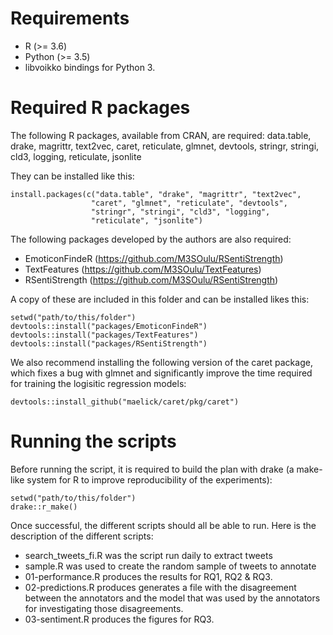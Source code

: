 # Requirements

* R (>= 3.6)
* Python (>= 3.5)
* libvoikko bindings for Python 3.

# Required R packages

The following R packages, available from CRAN, are required:
data.table, drake, magrittr, text2vec, caret, reticulate, glmnet,
devtools, stringr, stringi, cld3, logging, reticulate, jsonlite

They can be installed like this:

    install.packages(c("data.table", "drake", "magrittr", "text2vec",
                      "caret", "glmnet", "reticulate", "devtools",
                      "stringr", "stringi", "cld3", "logging",
                      "reticulate", "jsonlite")

The following packages developed by the authors are also required:
* EmoticonFindeR (https://github.com/M3SOulu/RSentiStrength)
* TextFeatures (https://github.com/M3SOulu/TextFeatures)
* RSentiStrength (https://github.com/M3SOulu/RSentiStrength)

A copy of these are included in this folder and can be installed likes
this:

    setwd("path/to/this/folder")
    devtools::install("packages/EmoticonFindeR")
    devtools::install("packages/TextFeatures")
    devtools::install("packages/RSentiStrength")

We also recommend installing the following version of the caret package, which
fixes a bug with glmnet and significantly improve the time required
for training the logisitic regression models:

    devtools::install_github("maelick/caret/pkg/caret")


# Running the scripts

Before running the script, it is required to build the plan with drake
(a make-like system for R to improve reproducibility of the experiments):

    setwd("path/to/this/folder")
    drake::r_make()

Once successful, the different scripts should all be able to run.
Here is the description of the different scripts:
* search\_tweets\_fi.R was the script run daily to extract tweets
* sample.R was used to create the random sample of tweets to annotate
* 01-performance.R produces the results for RQ1, RQ2 & RQ3.
* 02-predictions.R produces generates a file with the disagreement between
  the annotators and the model that was used by the annotators for
  investigating those disagreements.
* 03-sentiment.R produces the figures for RQ3.
